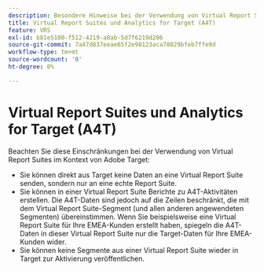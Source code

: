 ```yaml
---
description: Besondere Hinweise bei der Verwendung von Virtual Report Suites in A4T und Adobe Analytics
title: Virtual Report Suites und Analytics for Target (A4T)
feature: VRS
exl-id: b81e5100-f512-4219-a8ab-5d7f6219d206
source-git-commit: 7a47d837eeae65f2e98123aca78029bfeb7ffe9d
workflow-type: tm+mt
source-wordcount: '0'
ht-degree: 0%

---
```


# Virtual Report Suites und Analytics for Target (A4T)

Beachten Sie diese Einschränkungen bei der Verwendung von Virtual Report Suites im Kontext von Adobe Target:

* Sie können direkt aus Target keine Daten an eine Virtual Report Suite senden, sondern nur an eine echte Report Suite.
* Sie können in einer Virtual Report Suite Berichte zu A4T-Aktivitäten erstellen. Die A4T-Daten sind jedoch auf die Zeilen beschränkt, die mit dem Virtual Report Suite-Segment (und allen anderen angewendeten Segmenten) übereinstimmen. Wenn Sie beispielsweise eine Virtual Report Suite für Ihre EMEA-Kunden erstellt haben, spiegeln die A4T-Daten in dieser Virtual Report Suite nur die Target-Daten für Ihre EMEA-Kunden wider.
* Sie können keine Segmente aus einer Virtual Report Suite wieder in Target zur Aktivierung veröffentlichen.

